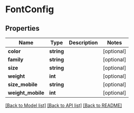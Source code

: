 # FontConfig

## Properties
Name | Type | Description | Notes
------------ | ------------- | ------------- | -------------
**color** | **string** |  | [optional] 
**family** | **string** |  | [optional] 
**size** | **string** |  | [optional] 
**weight** | **int** |  | [optional] 
**size_mobile** | **string** |  | [optional] 
**weight_mobile** | **int** |  | [optional] 

[[Back to Model list]](../../README.md#documentation-for-models) [[Back to API list]](../../README.md#documentation-for-api-endpoints) [[Back to README]](../../README.md)

